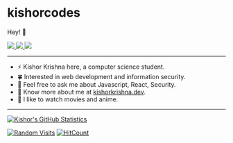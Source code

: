 # kishorcodes

Hey! :wave:

<p>
  <a href="https://twitter.com/kishorcodes">
    <img src="https://img.shields.io/badge/-@kishorcodes-1ca0f1?style=flat-square&labelColor=1ca0f1&logo=twitter&logoColor=white&link=https://twitter.com/kishorcodes">
   </a>

  <a href="https://www.linkedin.com/in/kishorkrishna07/">
    <img src="https://img.shields.io/badge/-kishorkrishna07-blue?style=flat-square&logo=Linkedin&logoColor=white&link=https://www.linkedin.com/in/kishorkrishna07/">
  </a>
   <a href="mailto:kishorkrishnak2004@gmail.com">
    <img src="https://img.shields.io/badge/-kishorkrishnak2004@gmail.com-c14438?style=flat-square&logo=Gmail&logoColor=white&link=mailto:kishorkrishnak2004@gmail.comme@anshumanv.dev">
   </a>
</p>
    
-------
-  ⚡ Kishor Krishna here, a computer science student. 
-  🍀 Interested in web development and information security.
-  💭 Feel free to ask me about Javascript, React, Security.
-  🍎 Know more about me at [kishorkrishna.dev](https://kishorkrishna.dev).
-  🍿 I like to watch movies and anime. 
-------

[![Kishor's GitHub Statistics](https://github-readme-stats.vercel.app/api?username=kishorcodes&count_private=true&show_icons=true&include_all_commits=true)](https://github.com/kishorcodes)

[![Random Visits](https://randos.online/u/kishorcodes)](https://randos.online/u/kishorcodes/next)
[![HitCount](http://hits.dwyl.com/kishorcodes/kishorcodes.svg)](http://hits.dwyl.com/kishorcodes/kishorcodes)





